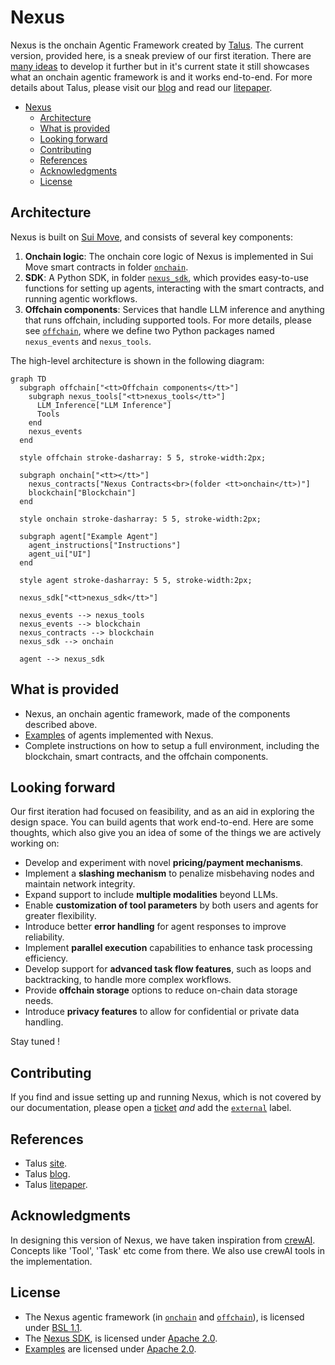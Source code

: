 # Nexus

Nexus is the onchain Agentic Framework created by [Talus][talus].
The current version, provided here, is a sneak preview of our first iteration. There are
[many ideas](#what-remains-to-be-done) to develop it further but in it's current state it still
showcases what an onchain agentic framework is and it works end-to-end. For more details about
Talus, please visit our [blog][blog] and read our [litepaper][litepaper].

- [Nexus](#nexus)
  - [Architecture](#architecture)
  - [What is provided](#what-is-provided)
  - [Looking forward](#looking-forward)
  - [Contributing](#contributing)
  - [References](#references)
  - [Acknowledgments](#acknowledgments)
  - [License](#license)

## Architecture

Nexus is built on [Sui Move][sui_move], and consists of several key components:

1. **Onchain logic**: The onchain core logic of Nexus is implemented in Sui Move smart
   contracts in folder [`onchain`][onchain].
2. **SDK**: A Python SDK, in folder [`nexus_sdk`][nexus_sdk], which provides easy-to-use functions for setting up agents, interacting
   with the smart contracts, and running agentic workflows.
3. **Offchain components**: Services that handle LLM inference and anything that runs offchain,
   including supported tools. For more details, please see [`offchain`][offchain], where we
   define two Python packages named `nexus_events` and `nexus_tools`.

The high-level architecture is shown in the following diagram:

```mermaid
graph TD
  subgraph offchain["<tt>Offchain components</tt>"]
    subgraph nexus_tools["<tt>nexus_tools</tt>"]
      LLM_Inference["LLM Inference"]
      Tools
    end
    nexus_events
  end

  style offchain stroke-dasharray: 5 5, stroke-width:2px;

  subgraph onchain["<tt></tt>"]
    nexus_contracts["Nexus Contracts<br>(folder <tt>onchain</tt>)"]
    blockchain["Blockchain"]
  end

  style onchain stroke-dasharray: 5 5, stroke-width:2px;

  subgraph agent["Example Agent"]
    agent_instructions["Instructions"]
    agent_ui["UI"]
  end

  style agent stroke-dasharray: 5 5, stroke-width:2px;

  nexus_sdk["<tt>nexus_sdk</tt>"]

  nexus_events --> nexus_tools
  nexus_events --> blockchain
  nexus_contracts --> blockchain
  nexus_sdk --> onchain

  agent --> nexus_sdk
```

## What is provided

- Nexus, an onchain agentic framework, made of the components described above.
- [Examples][examples] of agents implemented with Nexus.
- Complete instructions on how to setup a full environment, including the blockchain, smart
  contracts, and the offchain components.

## Looking forward

Our first iteration had focused on feasibility, and as an aid in exploring the design space. You
can build agents that work end-to-end. Here are some thoughts, which also give you an idea of
some of the things we are actively working on:

- Develop and experiment with novel **pricing/payment mechanisms**.
- Implement a **slashing mechanism** to penalize misbehaving nodes and maintain network integrity.
- Expand support to include **multiple modalities** beyond LLMs.
- Enable **customization of tool parameters** by both users and agents for greater flexibility.
- Introduce better **error handling** for agent responses to improve reliability.
- Implement **parallel execution** capabilities to enhance task processing efficiency.
- Develop support for **advanced task flow features**, such as loops and backtracking, to handle more complex workflows.
- Provide **offchain storage** options to reduce on-chain data storage needs.
- Introduce **privacy features** to allow for confidential or private data handling.

Stay tuned !

## Contributing

If you find and issue setting up and running Nexus, which is not covered by our documentation,
please open a [ticket][bugs] _and_ add the [`external`][label_external] label.

## References

- Talus [site][talus].
- Talus [blog][blog].
- Talus [litepaper][litepaper].

## Acknowledgments

In designing this version of Nexus, we have taken inspiration from [crewAI][crewAI]. Concepts
like 'Tool', 'Task' etc come from there. We also use crewAI tools in the implementation.

## License

- The Nexus agentic framework (in [`onchain`][onchain] and [`offchain`][offchain]), is
  licensed under [BSL 1.1][Nexus_License].
- The [Nexus SDK][nexus_sdk], is licensed under [Apache 2.0][SDK_License].
- [Examples][examples] are licensed under [Apache 2.0][Examples_License].

<!-- References -->

[talus]: https://talus.network/
[blog]: https://blog.talus.network/
[litepaper]: https://talus.network/litepaper.pdf
[crewAI]: https://github.com/crewAIInc/crewAI
[sui_move]: https://docs.sui.io/concepts/sui-move-concepts
[onchain]: ./onchain/
[offchain]: ./offchain/
[nexus_sdk]: ./nexus_sdk/
[examples]: ./examples/
[bugs]: https://github.com/Talus-Network/nexus/issues
[label_external]: https://github.com/Talus-Network/nexus/labels/external
[Nexus_License]: ./LICENSE
[SDK_License]: ./nexus_sdk/LICENSE
[Examples_License]: ./examples/LICENSE
